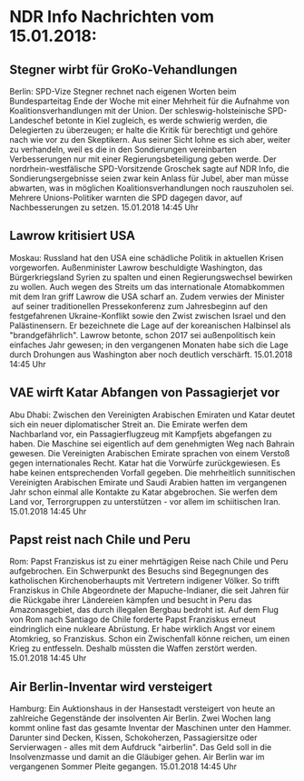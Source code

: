 # NDR Info Nachrichten vom 15.01.2018:


## Stegner wirbt für GroKo-Vehandlungen
Berlin:    		SPD-Vize Stegner rechnet nach eigenen Worten beim Bundesparteitag Ende der Woche mit einer Mehrheit für die Aufnahme von Koalitionsverhandlungen mit der Union. Der schleswig-holsteinische SPD-Landeschef betonte in Kiel zugleich, es werde schwierig werden, die Delegierten zu überzeugen; er halte die Kritik für berechtigt und gehöre nach wie vor zu den Skeptikern. Aus seiner Sicht lohne es sich aber, weiter zu verhandeln, weil es die in den Sondierungen vereinbarten Verbesserungen nur mit einer Regierungsbeteiligung geben werde. Der nordrhein-westfälische SPD-Vorsitzende Groschek sagte auf NDR Info, die Sondierungsergebnisse seien zwar kein Anlass für Jubel, aber man müsse abwarten, was in möglichen Koalitionsverhandlungen noch rauszuholen sei. Mehrere Unions-Politiker warnten die SPD dagegen davor, auf Nachbesserungen zu setzen. 15.01.2018 14:45 Uhr 

## Lawrow kritisiert USA
Moskau: Russland hat den USA eine schädliche Politik in aktuellen Krisen vorgeworfen. Außenminister Lawrow beschuldigte Washington, das Bürgerkriegsland Syrien zu spalten und einen Regierungswechsel bewirken zu wollen. Auch wegen des Streits um das internationale Atomabkommen mit dem Iran griff Lawrow die USA scharf an. Zudem verwies der Minister  auf seiner traditionellen Pressekonferenz zum Jahresbeginn auf den festgefahrenen Ukraine-Konflikt sowie den Zwist zwischen Israel und den Palästinensern. Er bezeichnete die Lage auf der koreanischen Halbinsel als "brandgefährlich". Lawrow betonte, schon 2017 sei außenpolitisch kein einfaches Jahr gewesen; in den vergangenen Monaten habe sich die Lage durch Drohungen aus Washington aber noch deutlich verschärft. 15.01.2018 14:45 Uhr 

## VAE wirft Katar Abfangen von Passagierjet vor
Abu Dhabi: Zwischen den Vereinigten Arabischen Emiraten und Katar deutet sich ein neuer diplomatischer Streit an. Die Emirate werfen dem Nachbarland vor, ein Passagierflugzeug mit Kampfjets abgefangen zu haben. Die Maschine sei eigentlich auf dem genehmigten Weg nach Bahrain gewesen. Die Vereinigten Arabischen Emirate sprachen von einem Verstoß gegen internationales Recht. Katar hat die Vorwürfe zurückgewiesen. Es habe keinen entsprechenden Vorfall gegeben. Die mehrheitlich sunnitischen Vereinigten Arabischen Emirate und Saudi Arabien hatten im vergangenen Jahr schon einmal alle Kontakte zu Katar abgebrochen. Sie werfen dem Land vor, Terrorgruppen zu unterstützen - vor allem im schiitischen Iran. 15.01.2018 14:45 Uhr 

## Papst reist nach Chile und Peru
Rom:		Papst Franziskus ist zu einer mehrtägigen Reise nach Chile und Peru aufgebrochen. Ein Schwerpunkt des Besuchs sind Begegnungen des katholischen Kirchenoberhaupts mit Vertretern indigener Völker. So trifft Franziskus in Chile Abgeordnete der Mapuche-Indianer, die seit Jahren für die Rückgabe ihrer Ländereien kämpfen und besucht in Peru das Amazonasgebiet, das durch illegalen Bergbau bedroht ist. Auf dem Flug von Rom nach Santiago de Chile forderte Papst Franziskus erneut eindringlich eine nukleare Abrüstung. Er habe wirklich Angst vor einem Atomkrieg, so Franziskus. Schon ein Zwischenfall könne reichen, um einen Krieg zu entfesseln. Deshalb müssten die Waffen zerstört werden. 15.01.2018 14:45 Uhr 

## Air Berlin-Inventar wird versteigert
Hamburg:	Ein Auktionshaus in der Hansestadt versteigert von heute an zahlreiche Gegenstände der insolventen Air Berlin. Zwei Wochen lang kommt online fast das gesamte Inventar der Maschinen unter den Hammer. Darunter sind Decken, Kissen, Schokoherzen, Passagiersitze oder Servierwagen - alles mit dem Aufdruck "airberlin". Das Geld soll in die Insolvenzmasse und damit an die Gläubiger gehen. Air Berlin war im vergangenen Sommer Pleite gegangen. 15.01.2018 14:45 Uhr 
